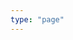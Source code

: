 ```yaml
---
type: "page"
---
```


<div class="js_include vritti_l1" relativeUrlBase="vritti/kashika/pada-1.1/1.1.1/"> </div>  
<div class="js_include vritti_l1" relativeUrlBase="vritti/nyasa/pada-1.1/1.1.1/"> </div>  
<div class="js_include vritti_l1" relativeUrlBase="vritti/balamanorama/pada-1.1/1.1.1/"> </div>  
<div class="js_include vritti_l1" relativeUrlBase="vritti/laghu/pada-1.1/1.1.1/"> </div>  
